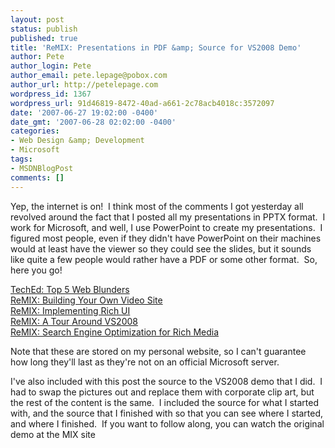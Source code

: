 ```yaml
---
layout: post
status: publish
published: true
title: 'ReMIX: Presentations in PDF &amp; Source for VS2008 Demo'
author: Pete
author_login: Pete
author_email: pete.lepage@pobox.com
author_url: http://petelepage.com
wordpress_id: 1367
wordpress_url: 91d46819-8472-40ad-a661-2c78acb4018c:3572097
date: '2007-06-27 19:02:00 -0400'
date_gmt: '2007-06-28 02:02:00 -0400'
categories:
- Web Design &amp; Development
- Microsoft
tags:
- MSDNBlogPost
comments: []
---
```

<p>Yep, the internet is on!  I think most of the comments I got yesterday all revolved around the fact that I posted all my presentations in PPTX format.  I work for Microsoft, and well, I use PowerPoint to create my presentations.  I figured most people, even if they didn't have PowerPoint on their machines would at least have the viewer so they could see the slides, but it sounds like quite a few people would rather have a PDF or some other format.  So, here you go!</p>
<p><a href="http://www.nocommonground.com/blogSamples/TechEd%20-%20Web%20Blunders.pdf">TechEd: Top 5 Web Blunders</a><br />
<a href="http://www.nocommonground.com/blogSamples/ReMIX07-BuildVideoSite.pdf">ReMIX: Building Your Own Video Site</a><br />
<a href="http://www.nocommonground.com/blogSamples/ReMIX07-Implementing%20Rich%20UI.pdf">ReMIX: Implementing Rich UI</a><br />
<a href="http://www.nocommonground.com/blogSamples/ReMIX07-Using%20VS%20Orcas.pdf">ReMIX: A Tour Around VS2008</a><br />
<a href="http://www.nocommonground.com/blogSamples/ReMIX07-SEO.pdf">ReMIX: Search Engine Optimization for Rich Media</a></p>
<p>Note that these are stored on my personal website, so I can't guarantee how long they'll last as they're not on an official Microsoft server.</p>
<p>I've also included with this post the source to the VS2008 demo that I did.  I had to swap the pictures out and replace them with corporate clip art, but the rest of the content is the same.  I included the source for what I started with, and the source that I finished with so that you can see where I started, and where I finished.  If you want to follow along, you can watch the original demo at the MIX site</p>
<p><img src="http://blogs.msdn.com/aggbug.aspx?PostID=3572097" alt="" width="1" height="1" /></p>
